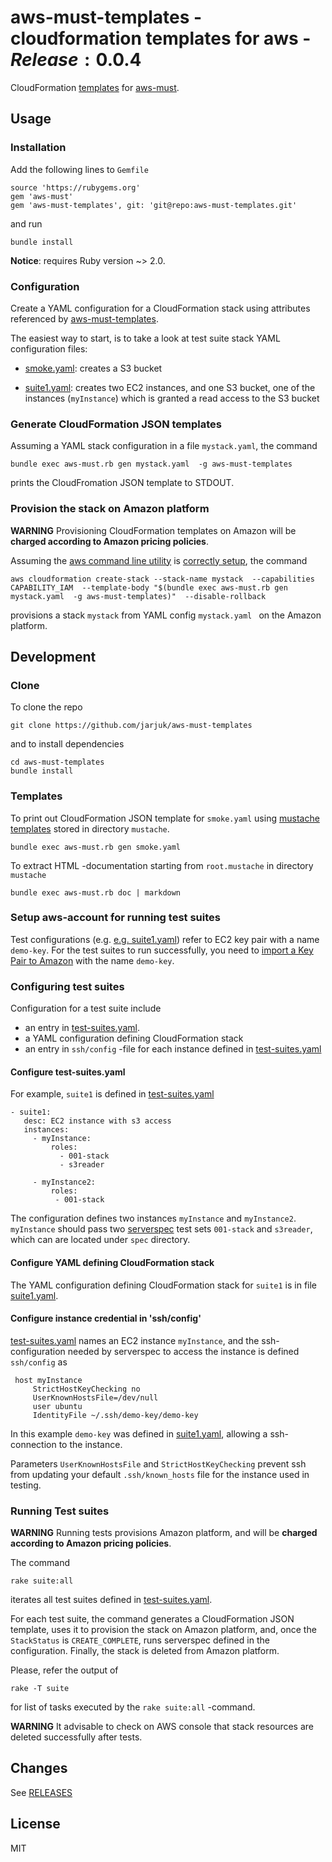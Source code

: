 # aws-must-templates - cloudformation templates for aws - $Release:0.0.4$

CloudFormation
[templates](https://rawgit.com/jarjuk/aws-must-templates/master/generated-docs/aws-must-templates.html)
for [aws-must](https://github.com/jarjuk/aws-must).

## Usage

### Installation

Add the following lines to `Gemfile`

    source 'https://rubygems.org'
	gem 'aws-must'
	gem 'aws-must-templates', git: 'git@repo:aws-must-templates.git'
	
and run

	bundle install
	
**Notice**: requires Ruby version ~> 2.0.

### Configuration

Create a YAML configuration for a CloudFormation stack using
attributes referenced by
[aws-must-templates](https://rawgit.com/jarjuk/aws-must-templates/master/generated-docs/aws-must-templates.html).

The easiest way to start, is to take a look at test suite stack YAML configuration files:

* [smoke.yaml](smoke.yaml): creates a S3 bucket

* [suite1.yaml](suite1.yaml): creates two EC2 instances, and one S3
  bucket, one of the instances (`myInstance`) which is granted a read
  access to the S3 bucket

### Generate CloudFormation JSON templates

Assuming a YAML stack configuration in a file `mystack.yaml`, the
command

	bundle exec	aws-must.rb gen mystack.yaml  -g aws-must-templates 
	
prints the CloudFromation JSON template to STDOUT.

### Provision the stack on Amazon platform

**WARNING** Provisioning CloudFormation templates on Amazon will be
**charged according to Amazon pricing policies**.

Assuming the [aws command line utility](https://aws.amazon.com/cli) is
[correctly setup](http://docs.aws.amazon.com/cli/latest/userguide/cli-chap-getting-set-up.html),
the command

	aws cloudformation create-stack --stack-name mystack  --capabilities CAPABILITY_IAM  --template-body "$(bundle exec	aws-must.rb gen mystack.yaml  -g aws-must-templates)"  --disable-rollback

provisions a stack `mystack` from YAML config `mystack.yaml ` on the
Amazon platform.

## Development

### Clone

To clone the repo

	git clone https://github.com/jarjuk/aws-must-templates
	
and to install dependencies

	cd aws-must-templates
	bundle install

### Templates

To print out CloudFormation JSON template for `smoke.yaml` using
[mustache templates](https://mustache.github.io/mustache.5.html)
stored in directory `mustache`.

	bundle exec aws-must.rb gen smoke.yaml

To extract HTML -documentation starting from `root.mustache` in
directory `mustache`


	bundle exec aws-must.rb doc | markdown


### Setup aws-account for running test suites

Test configurations (e.g. [e.g. suite1.yaml](suite1.yaml)) refer to
EC2 key pair with a name `demo-key`. For the test suites to run
successfully, you need to
[import a Key Pair to Amazon](http://docs.aws.amazon.com/AWSEC2/latest/UserGuide/ec2-key-pairs.html#how-to-generate-your-own-key-and-import-it-to-aws)
with the name `demo-key`.

### Configuring test suites

Configuration for a test suite include

* an entry in [test-suites.yaml](test-suites.yaml).
* a YAML configuration defining CloudFormation stack
* an entry in `ssh/config` -file for each instance defined in
  [test-suites.yaml](test-suites.yaml)


#### Configure test-suites.yaml

For example, `suite1` is defined in [test-suites.yaml](test-suites.yaml)

    - suite1:
       desc: EC2 instance with s3 access
       instances:
         - myInstance:
             roles:
               - 001-stack
               - s3reader
    
         - myInstance2:
             roles:
              - 001-stack


The configuration defines two instances `myInstance` and
`myInstance2`.  `myInstance` should pass two
[serverspec](http://serverspec.org/) test sets `001-stack` and
`s3reader`, which can are located under `spec` directory.



#### Configure YAML defining CloudFormation stack

The YAML configuration defining CloudFormation stack for `suite1` is
in file [suite1.yaml](suite1.yaml).


#### Configure instance credential in 'ssh/config'

[test-suites.yaml](test-suites.yaml) names an EC2 instance
`myInstance`, and the ssh-configuration needed by serverspec to access
the instance is defined `ssh/config` as
 
     host myInstance
         StrictHostKeyChecking no
         UserKnownHostsFile=/dev/null
         user ubuntu
         IdentityFile ~/.ssh/demo-key/demo-key


In this example `demo-key` was defined in [suite1.yaml](suite1.yaml),
allowing a ssh-connection to the instance.

Parameters `UserKnownHostsFile` and `StrictHostKeyChecking` prevent
ssh from updating your default `.ssh/known_hosts` file for the
instance used in testing.


### Running Test suites

**WARNING** Running tests provisions Amazon platform, and will be
**charged according to Amazon pricing policies**.

The command

	rake suite:all

iterates all test suites defined in
[test-suites.yaml](test-suites.yaml).

For each test suite, the command generates a CloudFormation JSON
template, uses it to provision the stack on Amazon platform, and, once
the `StackStatus` is `CREATE_COMPLETE`, runs serverspec defined in the
configuration. Finally, the stack is deleted from Amazon platform.

Please, refer the output of

	rake -T suite 
	
for list of tasks executed by the `rake suite:all` -command.

**WARNING** It advisable to check on AWS console that stack resources
  are deleted successfully after tests.


## Changes

See [RELEASES](RELEASES.md)


## License 

MIT



